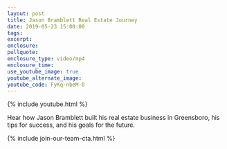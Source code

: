 ```yaml
---
layout: post
title: Jason Bramblett Real Estate Journey
date: 2019-05-23 15:00:00
tags:
excerpt:
enclosure:
pullquote:
enclosure_type: video/mp4
enclosure_time:
use_youtube_image: true
youtube_alternate_image:
youtube_code: FyKq-nbeM-0
---
```


{% include youtube.html %}

Hear how Jason Bramblett built his real estate business in Greensboro, his tips for success, and his goals for the future.

{% include join-our-team-cta.html %}